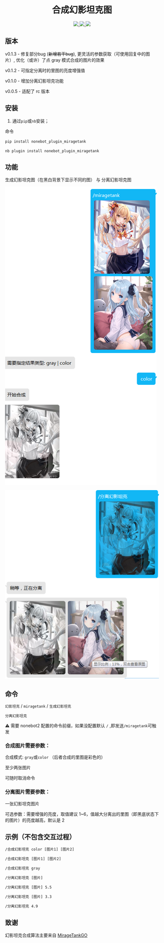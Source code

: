 <div align="center">

# 合成幻影坦克图

</div>

<p align="center">
  
  <a href="https://github.com/RafuiiChan/nonebot_plugin_miragetank/blob/main/LICENSE">
    <img src="https://img.shields.io/badge/license-GPL-informational">
  </a>
  
  <a href="https://github.com/nonebot/nonebot2">
    <img src="https://img.shields.io/badge/nonebot2-2.0.0rc1-green">
  </a>
  
  <a href="">
    <img src="https://img.shields.io/badge/release-v0.1.3-orange">
  </a>
  
</p>
</p>

## 版本

v0.1.3  - 修复部分bug (~~新增若干bug~~), 更灵活的参数获取（可使用回复中的图片）, 优化（或许）了点 gray 模式合成的图片的效果

v0.1.2  - 可指定分离时的里图的亮度增强值

v0.1.0  - 增加分离幻影坦克功能

v0.0.5  - 适配了 rc 版本



## 安装

1. 通过`pip`或`nb`安装；

命令

`pip install nonebot_plugin_miragetank`

`nb plugin install nonebot_plugin_miragetank`

## 功能

生成幻影坦克图（在黑白背景下显示不同的图） 与 分离幻影坦克图

![image](./img/test1.png)

![image](./img/test2.png)


## 命令

`幻影坦克` / `miragetank` / `生成幻影坦克` 

`分离幻影坦克`

⚠ 需要 nonebot2 配置的命令前缀，如果没配置默认 `/` ,即发送`/miragetank`可触发

### 合成图片需要参数：
合成模式: `gray`或`color` （后者合成的里图是彩色的）

至少两张图片

可随时取消命令

### 分离图片需要参数：
一张幻影坦克图片

可选参数：需要增强的亮度，取值建议 1~6，值越大分离出的里图（即黑底状态下的图片）的亮度越高，默认是 2 

## 示例（不包含交互过程）
`/合成幻影坦克 color [图片1] [图片2]`

`/合成幻影坦克 [图片1] [图片2]`

`/合成幻影坦克 gray`

`/分离幻影坦克 [图片]`

`/分离幻影坦克 [图片] 5.5`

`/分离幻影坦克 [图片] 3.3`

`/分离幻影坦克 4.9`


## 致谢
幻影坦克合成算法主要来自 [MirageTankGO](https://github.com/Aloxaf/MirageTankGo)
